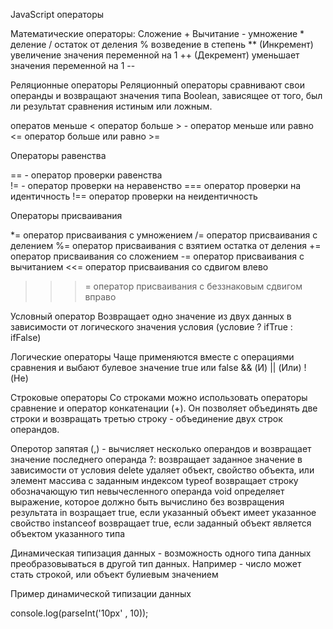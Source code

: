JavaScript операторы 

Математические операторы:
Сложение + 
Вычитание - 
умножение *
деление /
остаток от деления %
возведение в степень **
(Инкремент) увеличение значения переменной на 1 ++
(Декремент) уменьшает значения переменной на 1 --

Реляционные операторы
Реляционный операторы сравнивают свои операнды и возвращают значения типа Boolean, зависящее от того, был ли результат сравнения истиным или ложным.

оператов меньше <
оператор больше > -
оператор меньше или равно <=
оператор больше или равно >=

Операторы равенства 

== - оператор проверки равенства   
!= - оператор проверки на неравенство 
=== оператор проверки на идентичность
!== оператор проверки на неидентичность

Операторы присваивания

*= оператор присваивания с умножением 
/= оператор присваивания с делением
%= оператор присваивания с взятием остатка от деления
+= оператор присваивания со сложением
-= оператор присваивания с вычитанием
<<= оператор присваивания со сдвигом влево
>>>= оператор присваивания с беззнаковым сдвигом вправо

Условный оператор
Возвращает одно значение из двух данных в зависимости от логического значения условия
(условие ? ifTrue : ifFalse)

Логические операторы
Чаще применяются вместе с операциями сравнения и выбают булевое значение true  или false
&& (И)
|| (Или)
!  (Не)

Строковые операторы
Со строками можно использовать операторы сравнение и оператор конкатенации (+). Он позволяет объединять две строки и возвращать третью строку - объединение двух строк операндов.

Оперотор запятая (,) - вычисляет несколько операндов и возвращает значение последнего операнда
?: возвращает заданное значение в зависимости от условия
delete удаляет объект, свойство объекта, или элемент массива с заданным индексом
typeof возвращает строку обозначающую тип невычесленного операнда
void определяет выражение, которое должно быть вычислино без возвращения результата
in возращает true, если указанный объект имеет указанное свойство
instanceof возвращает true, если заданный объект является объектом указанного типа


Динамическая типизация данных - возможность одного типа данных преобразовываться в другой тип данных. Например - число может стать строкой, или объект булиевым значением

Пример динамической типизации данных 

console.log(parseInt('10px' , 10));
